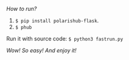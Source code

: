 *How to run?*

1. `$ pip install polarishub-flask`.
2. `$ phub`

Run it with source code:
`$ python3 fastrun.py`

*Wow! So easy! And enjoy it!*
